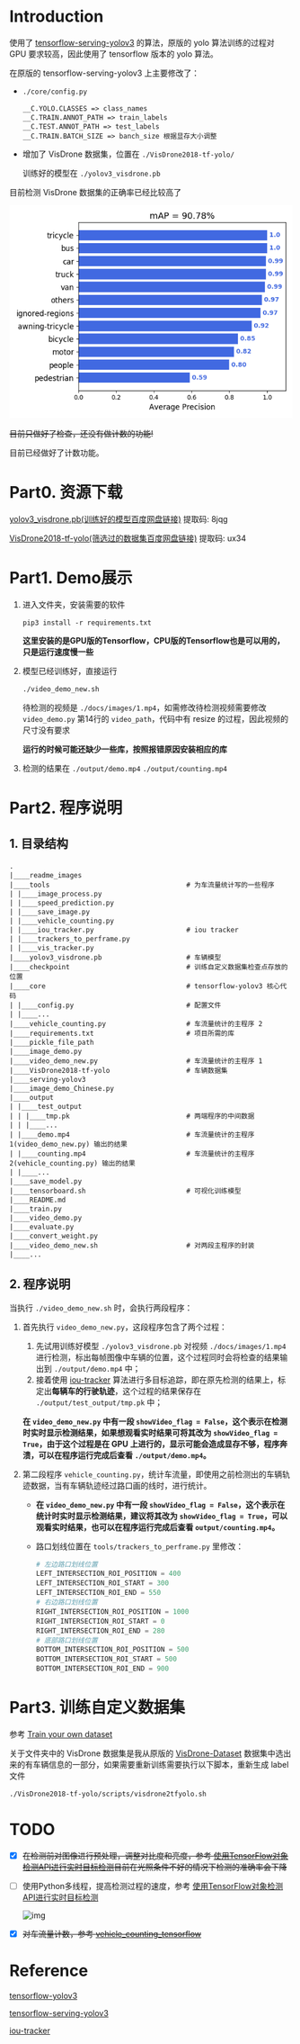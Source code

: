 # Introduction

使用了 [tensorflow-serving-yolov3](https://github.com/Byronnar/tensorflow-serving-yolov3) 的算法，原版的 yolo 算法训练的过程对 GPU 要求较高，因此使用了 tensorflow 版本的 yolo 算法。

在原版的 tensorflow-serving-yolov3 上主要修改了：

- `./core/config.py`

  ~~~
  __C.YOLO.CLASSES => class_names
  __C.TRAIN.ANNOT_PATH => train_labels
  __C.TEST.ANNOT_PATH => test_labels
  __C.TRAIN.BATCH_SIZE => banch_size 根据显存大小调整
  ~~~

- 增加了 VisDrone 数据集，位置在 `./VisDrone2018-tf-yolo/`

  训练好的模型在 `./yolov3_visdrone.pb`

目前检测 VisDrone 数据集的正确率已经比较高了

![mAP](./mAP/mAP.png)

~~目前只做好了检查，还没有做计数的功能!~~

目前已经做好了计数功能。

# Part0. 资源下载

[yolov3_visdrone.pb(训练好的模型百度网盘链接)](https://pan.baidu.com/s/185IsU0JwSDpu4_rM1Nd-Zw) 提取码: 8jqg

[VisDrone2018-tf-yolo(筛选过的数据集百度网盘链接)](https://pan.baidu.com/s/1BdEpondAfU2qovHjXukXQQ) 提取码: ux34

# Part1. Demo展示

1. 进入文件夹，安装需要的软件

   ~~~
   pip3 install -r requirements.txt
   ~~~

   **这里安装的是GPU版的Tensorflow，CPU版的Tensorflow也是可以用的，只是运行速度慢一些**

2. 模型已经训练好，直接运行

   ~~~bash
   ./video_demo_new.sh
   ~~~

   待检测的视频是 `./docs/images/1.mp4`，如需修改待检测视频需要修改 `video_demo.py` 第14行的 `video_path`，代码中有 resize 的过程，因此视频的尺寸没有要求
   
   **运行的时候可能还缺少一些库，按照报错原因安装相应的库**
   
3. 检测的结果在 `./output/demo.mp4` `./output/counting.mp4` 

# Part2. 程序说明

## 1. 目录结构

~~~
.
|____readme_images
|____tools                                  # 为车流量统计写的一些程序
| |____image_process.py
| |____speed_prediction.py
| |____save_image.py
| |____vehicle_counting.py
| |____iou_tracker.py                       # iou tracker
| |____trackers_to_perframe.py
| |____vis_tracker.py
|____yolov3_visdrone.pb                     # 车辆模型
|____checkpoint                             # 训练自定义数据集检查点存放的位置
|____core                                   # tensorflow-yolov3 核心代码
| |____config.py                            # 配置文件
| |____...
|____vehicle_counting.py                    # 车流量统计的主程序 2
|____requirements.txt                       # 项目所需的库
|____pickle_file_path
|____image_demo.py
|____video_demo_new.py                      # 车流量统计的主程序 1
|____VisDrone2018-tf-yolo                   # 车辆数据集
|____serving-yolov3
|____image_demo_Chinese.py
|____output
| |____test_output
| | |____tmp.pk                             # 两端程序的中间数据
| | |____...
| |____demo.mp4                             # 车流量统计的主程序 1(video_demo_new.py) 输出的结果
| |____counting.mp4                         # 车流量统计的主程序 2(vehicle_counting.py) 输出的结果
| |____...
|____save_model.py
|____tensorboard.sh                         # 可视化训练模型
|____README.md
|____train.py
|____video_demo.py
|____evaluate.py
|____convert_weight.py
|____video_demo_new.sh                      # 对两段主程序的封装
|____...
~~~

## 2. 程序说明

当执行 `./video_demo_new.sh` 时，会执行两段程序：

1. 首先执行 `video_demo_new.py`，这段程序包含了两个过程：

   1. 先试用训练好模型 `./yolov3_visdrone.pb` 对视频 `./docs/images/1.mp4` 进行检测，标出每帧图像中车辆的位置，这个过程同时会将检查的结果输出到 `./output/demo.mp4` 中；
   2. 接着使用 [iou-tracker](https://github.com/bochinski/iou-tracker) 算法进行多目标追踪，即在原先检测的结果上，标定出**每辆车的行驶轨迹**，这个过程的结果保存在 `./output/test_output/tmp.pk` 中；

   **在 `video_demo_new.py` 中有一段 `showVideo_flag = False`，这个表示在检测时实时显示检测结果，如果想观看实时结果可将其改为 `showVideo_flag = True`，由于这个过程是在 GPU 上进行的，显示可能会造成显存不够，程序奔溃，可以在程序运行完成后查看 `./output/demo.mp4`。**

2. 第二段程序 `vehicle_counting.py`，统计车流量，即使用之前检测出的车辆轨迹数据，当有车辆轨迹经过路口画的线时，进行统计。

   - **在 `video_demo_new.py` 中有一段 `showVideo_flag = False`，这个表示在统计时实时显示检测结果，建议将其改为 `showVideo_flag = True`，可以观看实时结果，也可以在程序运行完成后查看 `output/counting.mp4`。**
   
   - 路口划线位置在 `tools/trackers_to_perframe.py` 里修改：
   
     ~~~python
     # 左边路口划线位置
     LEFT_INTERSECTION_ROI_POSITION = 400
     LEFT_INTERSECTION_ROI_START = 300
     LEFT_INTERSECTION_ROI_END = 550
     # 右边路口划线位置
     RIGHT_INTERSECTION_ROI_POSITION = 1000
     RIGHT_INTERSECTION_ROI_START = 0
     RIGHT_INTERSECTION_ROI_END = 280
     # 底部路口划线位置
     BOTTOM_INTERSECTION_ROI_POSITION = 500
     BOTTOM_INTERSECTION_ROI_START = 500
     BOTTOM_INTERSECTION_ROI_END = 900
     ~~~

# Part3. 训练自定义数据集

参考 [Train your own dataset](https://github.com/YunYang1994/tensorflow-yolov3#part-2-train-your-own-dataset)

关于文件夹中的 VisDrone 数据集是我从原版的 [VisDrone-Dataset](https://github.com/VisDrone/VisDrone-Dataset) 数据集中选出来的有车辆信息的一部分，如果需要重新训练需要执行以下脚本，重新生成 label 文件

~~~
./VisDrone2018-tf-yolo/scripts/visdrone2tfyolo.sh
~~~

# TODO

- [x] ~~在检测前对图像进行预处理，调整对比度和亮度，参考 [使用TensorFlow对象检测API进行实时目标检测]([https://cjh.zone/2019/01/19/%E4%BD%BF%E7%94%A8TensorFlow%E5%AF%B9%E8%B1%A1%E6%A3%80%E6%B5%8BAPI%E8%BF%9B%E8%A1%8C%E5%AE%9E%E6%97%B6%E7%9B%AE%E6%A0%87%E6%A3%80%E6%B5%8B/#%E5%AE%9E%E6%97%B6%E6%A3%80%E6%B5%8B](https://cjh.zone/2019/01/19/使用TensorFlow对象检测API进行实时目标检测/#实时检测))目前在光照条件不好的情况下检测的准确率会下降~~

- [ ] 使用Python多线程，提高检测过程的速度，参考 [使用TensorFlow对象检测API进行实时目标检测]([https://cjh.zone/2019/01/19/%E4%BD%BF%E7%94%A8TensorFlow%E5%AF%B9%E8%B1%A1%E6%A3%80%E6%B5%8BAPI%E8%BF%9B%E8%A1%8C%E5%AE%9E%E6%97%B6%E7%9B%AE%E6%A0%87%E6%A3%80%E6%B5%8B/#%E5%AE%9E%E6%97%B6%E6%A3%80%E6%B5%8B](https://cjh.zone/2019/01/19/使用TensorFlow对象检测API进行实时目标检测/#实时检测))

  ![img](https://cjh.zone/2019/01/19/%E4%BD%BF%E7%94%A8TensorFlow%E5%AF%B9%E8%B1%A1%E6%A3%80%E6%B5%8BAPI%E8%BF%9B%E8%A1%8C%E5%AE%9E%E6%97%B6%E7%9B%AE%E6%A0%87%E6%A3%80%E6%B5%8B/1547808115848.png)

- [x] ~~对车流量计数，参考 [vehicle_counting_tensorflow](https://github.com/ahmetozlu/vehicle_counting_tensorflow)~~

# Reference

[tensorflow-yolov3](https://github.com/YunYang1994/tensorflow-yolov3)

[tensorflow-serving-yolov3](https://github.com/Byronnar/tensorflow-serving-yolov3)

[iou-tracker](https://github.com/bochinski/iou-tracker)

